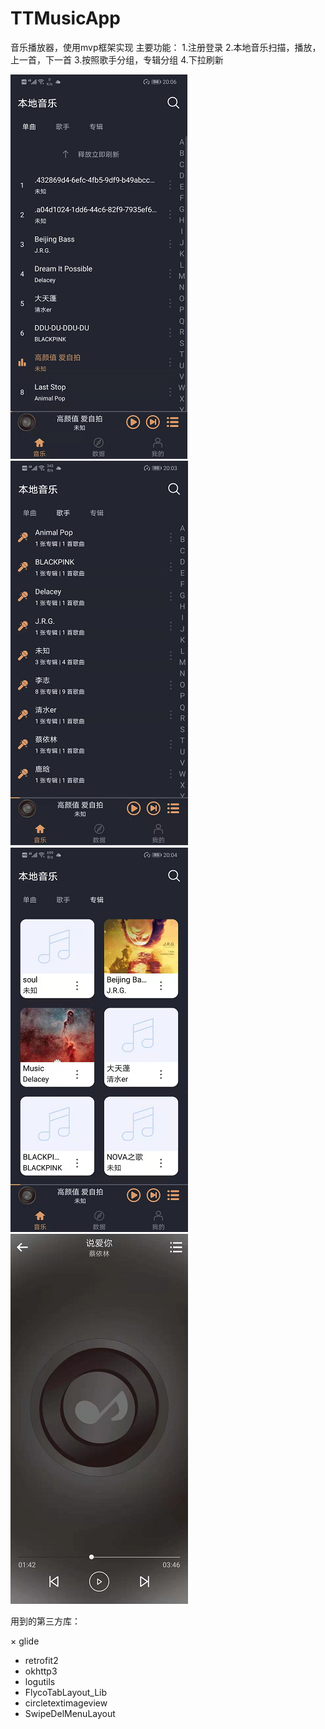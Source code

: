 # TTMusicApp
音乐播放器，使用mvp框架实现
主要功能：
1.注册登录
2.本地音乐扫描，播放，上一首，下一首
3.按照歌手分组，专辑分组
4.下拉刷新


![Image text](https://github.com/1QQ6/TTMusicApp/blob/music-mvp/TTMusicImage/01.png)
![Image text](https://github.com/1QQ6/TTMusicApp/blob/music-mvp/TTMusicImage/02.png)
![Image text](https://github.com/1QQ6/TTMusicApp/blob/music-mvp/TTMusicImage/03.png)
![Image text](https://github.com/1QQ6/TTMusicApp/blob/music-mvp/TTMusicImage/04.png)

用到的第三方库：

× glide
* retrofit2
* okhttp3
* logutils
* FlycoTabLayout_Lib
* circletextimageview
* SwipeDelMenuLayout

